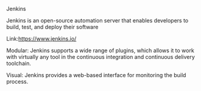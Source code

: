 Jenkins

Jenkins is an open-source automation server that enables developers to build, test, and deploy their software

Link:https://www.jenkins.io/

Modular: Jenkins supports a wide range of plugins, which allows it to work with virtually any tool in the continuous integration and continuous delivery toolchain.

Visual: Jenkins provides a web-based interface for monitoring the build process.
